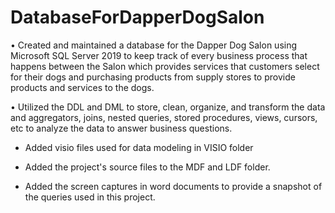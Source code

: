 # DatabaseForDapperDogSalon

• Created and maintained a database for the Dapper Dog Salon using Microsoft SQL Server 2019 to keep track of every
business process that happens between the Salon which provides services that customers select for their dogs and
purchasing products from supply stores to provide products and services to the dogs.

• Utilized the DDL and DML to store, clean, organize, and transform the data and aggregators, joins, nested queries,
stored procedures, views, cursors, etc to analyze the data to answer business questions.

* Added visio files used for data modeling in VISIO folder

* Added the project's source files to the MDF and LDF folder.

* Added the screen captures in word documents to provide a snapshot of the queries used in this project.
